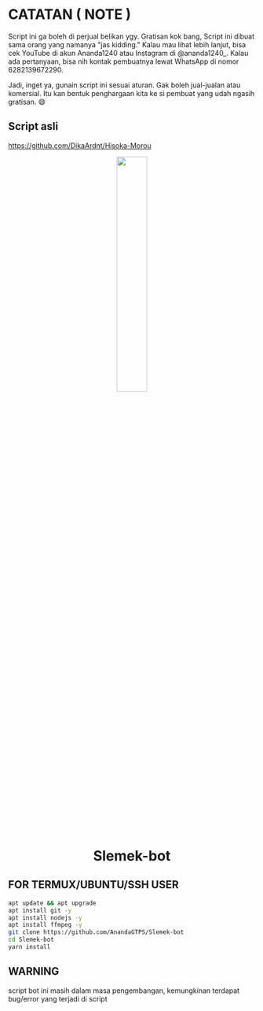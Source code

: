 # CATATAN ( NOTE )
Script ini ga boleh di perjual belikan ygy. Gratisan kok bang, Script ini dibuat sama orang yang namanya "jas kidding." Kalau mau lihat lebih lanjut, bisa cek YouTube di akun Ananda1240 atau Instagram di @ananda1240_. Kalau ada pertanyaan, bisa nih kontak pembuatnya lewat WhatsApp di nomor 6282139672290.

Jadi, inget ya, gunain script ini sesuai aturan. Gak boleh jual-jualan atau komersial. Itu kan bentuk penghargaan kita ke si pembuat yang udah ngasih gratisan. 😄

## Script asli
https://github.com/DikaArdnt/Hisoka-Morou


<p align="center">
	<img src="https://telegra.ph/file/9599c1e9168e54ac810a1.jpg" width="35%" style="margin-left: auto;margin-right: auto;display: block;">
</p>
<h1 align="center">Slemek-bot</h1>

## FOR TERMUX/UBUNTU/SSH USER

```bash
apt update && apt upgrade
apt install git -y
apt install nodejs -y
apt install ffmpeg -y
git clone https://github.com/AnandaGTPS/Slemek-bot
cd Slemek-bot
yarn install
```

## WARNING
script bot ini masih dalam masa pengembangan, kemungkinan terdapat bug/error yang terjadi di script
